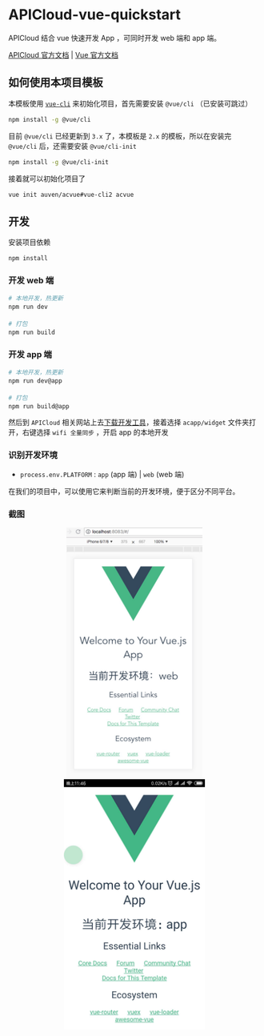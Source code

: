 # APICloud-vue-quickstart

APICloud 结合 vue 快速开发 App ，可同时开发 web 端和 app 端。

[APICloud 官方文档](https://docs.apicloud.com/) | [Vue 官方文档](https://cn.vuejs.org/)

## 如何使用本项目模板

本模板使用 [`vue-cli`](https://github.com/vuejs/vue-cli) 来初始化项目，首先需要安装 `@vue/cli` （已安装可跳过）
``` bash
npm install -g @vue/cli
```

目前 `@vue/cli` 已经更新到 `3.x` 了，本模板是 `2.x` 的模板，所以在安装完 `@vue/cli` 后，还需要安装 `@vue/cli-init`
``` bash
npm install -g @vue/cli-init
```

接着就可以初始化项目了
``` bash
vue init auven/acvue#vue-cli2 acvue
```

## 开发

安装项目依赖
``` bash
npm install
```

### 开发 web 端

``` bash
# 本地开发，热更新
npm run dev

# 打包
npm run build
```

### 开发 app 端

``` bash
# 本地开发，热更新
npm run dev@app

# 打包
npm run build@app
```

然后到 `APICloud` 相关网站上去[下载开发工具](https://docs.apicloud.com/Download/download)，接着选择 `acapp/widget` 文件夹打开，右键选择 `wifi 全量同步` ，开启 app 的本地开发

### 识别开发环境

- `process.env.PLATFORM` : `app` (app 端) | `web` (web 端)

在我们的项目中，可以使用它来判断当前的开发环境，便于区分不同平台。

### 截图

<div align=center>
  <img height="500" src="./assets/screenshot/01.jpeg" />
  <img height="500" src="./assets/screenshot/02.jpeg" />
</div>
